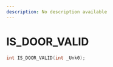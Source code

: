 ```yaml
---
description: No description available 
---
```


# IS_DOOR_VALID

```cpp
int IS_DOOR_VALID(int _Unk0);
```